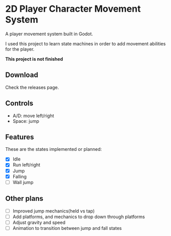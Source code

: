 # 2D Player Character Movement System

A player movement system built in Godot.

I used this project to learn state machines in order to add movement abilities for the player.

**This project is not finished**

## Download

Check the releases page.

## Controls

- A/D: move left/right
- Space: jump

## Features

These are the states implemented or planned:

- [x] Idle
- [x] Run left/right
- [x] Jump
- [x] Falling
- [ ] Wall jump

## Other plans

- [ ] Improved jump mechanics(held vs tap)
- [ ] Add platforms, and mechanics to drop down through platforms
- [ ] Adjust gravity and speed
- [ ] Animation to transition between jump and fall states
